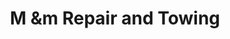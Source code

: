 ---
title: "M &m Repair and Towing"
url: /trinidad/m-undm-repair-and-towing/
shop: Autowerkstatt
---